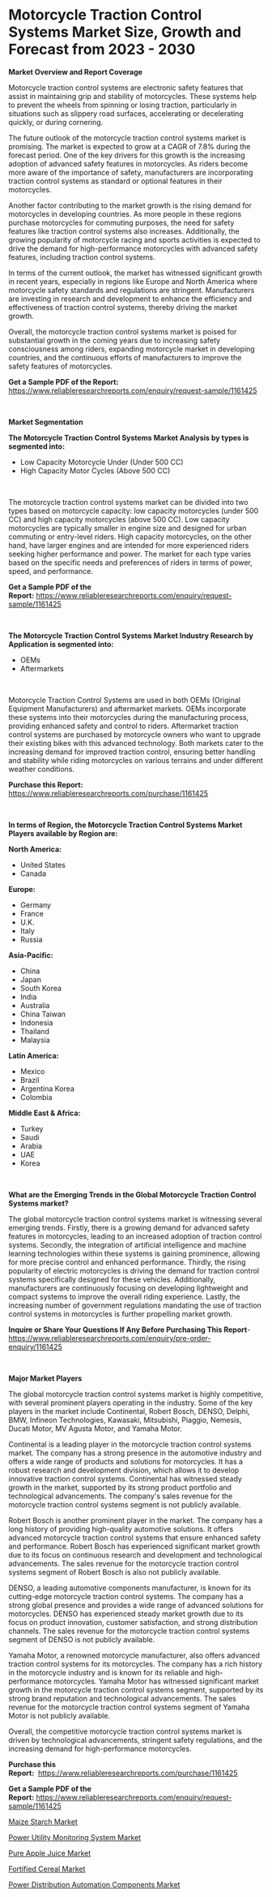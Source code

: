 <p><h1>Motorcycle Traction Control Systems Market Size, Growth and Forecast from 2023 - 2030</h1></p><p><strong>Market Overview and Report Coverage</strong></p>
<p><p>Motorcycle traction control systems are electronic safety features that assist in maintaining grip and stability of motorcycles. These systems help to prevent the wheels from spinning or losing traction, particularly in situations such as slippery road surfaces, accelerating or decelerating quickly, or during cornering.</p><p>The future outlook of the motorcycle traction control systems market is promising. The market is expected to grow at a CAGR of 7.8% during the forecast period. One of the key drivers for this growth is the increasing adoption of advanced safety features in motorcycles. As riders become more aware of the importance of safety, manufacturers are incorporating traction control systems as standard or optional features in their motorcycles.</p><p>Another factor contributing to the market growth is the rising demand for motorcycles in developing countries. As more people in these regions purchase motorcycles for commuting purposes, the need for safety features like traction control systems also increases. Additionally, the growing popularity of motorcycle racing and sports activities is expected to drive the demand for high-performance motorcycles with advanced safety features, including traction control systems.</p><p>In terms of the current outlook, the market has witnessed significant growth in recent years, especially in regions like Europe and North America where motorcycle safety standards and regulations are stringent. Manufacturers are investing in research and development to enhance the efficiency and effectiveness of traction control systems, thereby driving the market growth.</p><p>Overall, the motorcycle traction control systems market is poised for substantial growth in the coming years due to increasing safety consciousness among riders, expanding motorcycle market in developing countries, and the continuous efforts of manufacturers to improve the safety features of motorcycles.</p></p>
<p><strong>Get a Sample PDF of the Report:</strong> <a href="https://www.reliableresearchreports.com/enquiry/request-sample/1161425">https://www.reliableresearchreports.com/enquiry/request-sample/1161425</a></p>
<p>&nbsp;</p>
<p><strong>Market Segmentation</strong></p>
<p><strong>The Motorcycle Traction Control Systems Market Analysis by types is segmented into:</strong></p>
<p><ul><li>Low Capacity Motorcycle Under (Under 500 CC)</li><li>High Capacity Motor Cycles (Above 500 CC)</li></ul></p>
<p>&nbsp;</p>
<p><p>The motorcycle traction control systems market can be divided into two types based on motorcycle capacity: low capacity motorcycles (under 500 CC) and high capacity motorcycles (above 500 CC). Low capacity motorcycles are typically smaller in engine size and designed for urban commuting or entry-level riders. High capacity motorcycles, on the other hand, have larger engines and are intended for more experienced riders seeking higher performance and power. The market for each type varies based on the specific needs and preferences of riders in terms of power, speed, and performance.</p></p>
<p><strong>Get a Sample PDF of the Report:</strong>&nbsp;<a href="https://www.reliableresearchreports.com/enquiry/request-sample/1161425">https://www.reliableresearchreports.com/enquiry/request-sample/1161425</a></p>
<p>&nbsp;</p>
<p><strong>The Motorcycle Traction Control Systems Market Industry Research by Application is segmented into:</strong></p>
<p><ul><li>OEMs</li><li>Aftermarkets</li></ul></p>
<p>&nbsp;</p>
<p><p>Motorcycle Traction Control Systems are used in both OEMs (Original Equipment Manufacturers) and aftermarket markets. OEMs incorporate these systems into their motorcycles during the manufacturing process, providing enhanced safety and control to riders. Aftermarket traction control systems are purchased by motorcycle owners who want to upgrade their existing bikes with this advanced technology. Both markets cater to the increasing demand for improved traction control, ensuring better handling and stability while riding motorcycles on various terrains and under different weather conditions.</p></p>
<p><strong>Purchase this Report:</strong>&nbsp; <a href="https://www.reliableresearchreports.com/purchase/1161425">https://www.reliableresearchreports.com/purchase/1161425</a></p>
<p>&nbsp;</p>
<p><strong>In terms of Region, the Motorcycle Traction Control Systems Market Players available by Region are:</strong></p>
<p>
    <p> <strong> North America: </strong>
        <ul>
            <li>United States</li>
            <li>Canada</li>
        </ul>
        </p> 
    <p> <strong> Europe: </strong>
        <ul>
            <li>Germany</li>
            <li>France</li>
            <li>U.K.</li>
            <li>Italy</li>
            <li>Russia</li>
        </ul>
        </p> 
    <p> <strong> Asia-Pacific: </strong>
        <ul>
            <li>China</li>
            <li>Japan</li>
            <li>South Korea</li>
            <li>India</li>
            <li>Australia</li>
            <li>China Taiwan</li>
            <li>Indonesia</li>
            <li>Thailand</li>
            <li>Malaysia</li>
        </ul>
        </p> 
    <p> <strong> Latin America: </strong>
        <ul>
            <li>Mexico</li>
            <li>Brazil</li>
            <li>Argentina Korea</li>
            <li>Colombia</li>
        </ul>
        </p> 
    <p> <strong> Middle East & Africa: </strong>
        <ul>
            <li>Turkey</li>
            <li>Saudi</li>
            <li>Arabia</li>
            <li>UAE</li>
            <li>Korea</li>
        </ul>
    </p>
    </p>
<p>&nbsp;</p>
<p><strong>What are the Emerging Trends in the Global Motorcycle Traction Control Systems market?</strong></p>
<p><p>The global motorcycle traction control systems market is witnessing several emerging trends. Firstly, there is a growing demand for advanced safety features in motorcycles, leading to an increased adoption of traction control systems. Secondly, the integration of artificial intelligence and machine learning technologies within these systems is gaining prominence, allowing for more precise control and enhanced performance. Thirdly, the rising popularity of electric motorcycles is driving the demand for traction control systems specifically designed for these vehicles. Additionally, manufacturers are continuously focusing on developing lightweight and compact systems to improve the overall riding experience. Lastly, the increasing number of government regulations mandating the use of traction control systems in motorcycles is further propelling market growth.</p></p>
<p><strong>Inquire or Share Your Questions If Any Before Purchasing This Report</strong>- <a href="https://www.reliableresearchreports.com/enquiry/pre-order-enquiry/1161425">https://www.reliableresearchreports.com/enquiry/pre-order-enquiry/1161425</a></p>
<p>&nbsp;</p>
<p><strong>Major Market Players</strong></p>
<p><p>The global motorcycle traction control systems market is highly competitive, with several prominent players operating in the industry. Some of the key players in the market include Continental, Robert Bosch, DENSO, Delphi, BMW, Infineon Technologies, Kawasaki, Mitsubishi, Piaggio, Nemesis, Ducati Motor, MV Agusta Motor, and Yamaha Motor.</p><p>Continental is a leading player in the motorcycle traction control systems market. The company has a strong presence in the automotive industry and offers a wide range of products and solutions for motorcycles. It has a robust research and development division, which allows it to develop innovative traction control systems. Continental has witnessed steady growth in the market, supported by its strong product portfolio and technological advancements. The company's sales revenue for the motorcycle traction control systems segment is not publicly available.</p><p>Robert Bosch is another prominent player in the market. The company has a long history of providing high-quality automotive solutions. It offers advanced motorcycle traction control systems that ensure enhanced safety and performance. Robert Bosch has experienced significant market growth due to its focus on continuous research and development and technological advancements. The sales revenue for the motorcycle traction control systems segment of Robert Bosch is also not publicly available.</p><p>DENSO, a leading automotive components manufacturer, is known for its cutting-edge motorcycle traction control systems. The company has a strong global presence and provides a wide range of advanced solutions for motorcycles. DENSO has experienced steady market growth due to its focus on product innovation, customer satisfaction, and strong distribution channels. The sales revenue for the motorcycle traction control systems segment of DENSO is not publicly available.</p><p>Yamaha Motor, a renowned motorcycle manufacturer, also offers advanced traction control systems for its motorcycles. The company has a rich history in the motorcycle industry and is known for its reliable and high-performance motorcycles. Yamaha Motor has witnessed significant market growth in the motorcycle traction control systems segment, supported by its strong brand reputation and technological advancements. The sales revenue for the motorcycle traction control systems segment of Yamaha Motor is not publicly available.</p><p>Overall, the competitive motorcycle traction control systems market is driven by technological advancements, stringent safety regulations, and the increasing demand for high-performance motorcycles.</p></p>
<p><strong>Purchase this Report:</strong>&nbsp;&nbsp;<a href="https://www.reliableresearchreports.com/purchase/1161425">https://www.reliableresearchreports.com/purchase/1161425</a></p>
<p></p>
<p><strong>Get a Sample PDF of the Report:</strong>&nbsp;<a href="https://www.reliableresearchreports.com/enquiry/request-sample/1161425">https://www.reliableresearchreports.com/enquiry/request-sample/1161425</a></p>
<p><p><a href="https://www.linkedin.com/pulse/maize-starch-market-size-growth-forecast-from-2023-2030-dqvee/">Maize Starch Market</a></p><p><a href="https://github.com/RickHolmes3/Market-Research-Report-List-1/blob/main/power-utility-monitoring-system-market.md">Power Utility Monitoring System Market</a></p><p><a href="https://medium.com/@ardithlynch1906/pure-apple-juice-market-size-growth-forecast-2023-2030-bc634e0c10d3">Pure Apple Juice Market</a></p><p><a href="https://www.linkedin.com/pulse/fortified-cereal-market-research-report-unlocks-analysis-financial-7spme/">Fortified Cereal Market</a></p><p><a href="https://github.com/GroverBarry/Market-Research-Report-List-1/blob/main/power-distribution-automation-components-market.md">Power Distribution Automation Components Market</a></p></p>